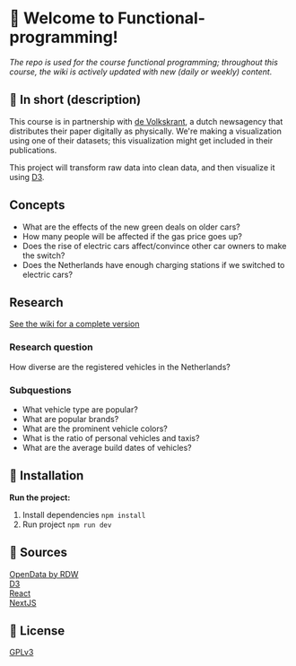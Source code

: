 # 👋 Welcome to Functional-programming!
_The repo is used for the course functional programming; throughout this course, the wiki is actively updated with new (daily or weekly) content._

## 📓 In short (description)
This course is in partnership with [de Volkskrant](https://www.volkskrant.nl/), a dutch newsagency that distributes their paper digitally as physically. We're making a visualization using one of their datasets; this visualization might get included in their publications.

This project will transform raw data into clean data, and then visualize it using [D3](https://github.com/d3/d3).

## Concepts
* What are the effects of the new green deals on older cars?
* How many people will be affected if the gas price goes up?
* Does the rise of electric cars affect/convince other car owners to make the switch?
* Does the Netherlands have enough charging stations if we switched to electric cars? 

## Research 
[See the wiki for a complete version](https://github.com/sjagoori/functional-programming/wiki/%F0%9F%94%8E-Research)

### Research question
How diverse are the registered vehicles in the Netherlands?

### Subquestions
* What vehicle type are popular?
* What are popular brands?
* What are the prominent vehicle colors?
* What is the ratio of personal vehicles and taxis?
* What are the average build dates of vehicles?


## 🤖 Installation
**Run the project:**
1. Install dependencies
`npm install`
2. Run project
`npm run dev`

## 🤝 Sources
[OpenData by RDW](https://opendata.rdw.nl/)  
[D3](https://github.com/d3/d3)  
[React](https://github.com/facebook/react)  
[NextJS](https://nextjs.org/)  

## 📝 License
[GPLv3](https://choosealicense.com/licenses/gpl-3.0/)
